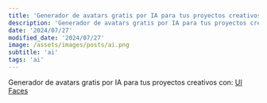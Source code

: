 ```yaml
---
title: 'Generador de avatars gratis por IA para tus proyectos creativos con UI Faces'
description: 'Generador de avatars gratis por IA para tus proyectos creativos con UI Faces.'
date: '2024/07/27'
modified_date: '2024/07/27'
image: /assets/images/posts/ai.png
subtitle: 'ai'
tags: 'ai'
---
```


Generador de avatars gratis por IA para tus proyectos creativos con: [UI Faces](https://uifaces.co/)
